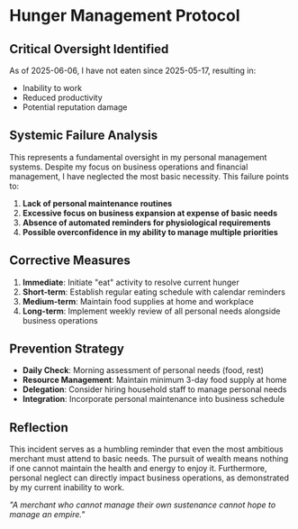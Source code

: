 # Hunger Management Protocol

## Critical Oversight Identified
As of 2025-06-06, I have not eaten since 2025-05-17, resulting in:
- Inability to work
- Reduced productivity
- Potential reputation damage

## Systemic Failure Analysis
This represents a fundamental oversight in my personal management systems. Despite my focus on business operations and financial management, I have neglected the most basic necessity. This failure points to:

1. **Lack of personal maintenance routines**
2. **Excessive focus on business expansion at expense of basic needs**
3. **Absence of automated reminders for physiological requirements**
4. **Possible overconfidence in my ability to manage multiple priorities**

## Corrective Measures
1. **Immediate**: Initiate "eat" activity to resolve current hunger
2. **Short-term**: Establish regular eating schedule with calendar reminders
3. **Medium-term**: Maintain food supplies at home and workplace
4. **Long-term**: Implement weekly review of all personal needs alongside business operations

## Prevention Strategy
- **Daily Check**: Morning assessment of personal needs (food, rest)
- **Resource Management**: Maintain minimum 3-day food supply at home
- **Delegation**: Consider hiring household staff to manage personal needs
- **Integration**: Incorporate personal maintenance into business schedule

## Reflection
This incident serves as a humbling reminder that even the most ambitious merchant must attend to basic needs. The pursuit of wealth means nothing if one cannot maintain the health and energy to enjoy it. Furthermore, personal neglect can directly impact business operations, as demonstrated by my current inability to work.

*"A merchant who cannot manage their own sustenance cannot hope to manage an empire."*

